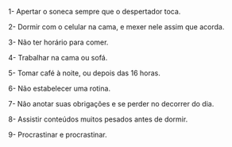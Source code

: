 1- Apertar o soneca sempre que o despertador toca.

2- Dormir com o celular na cama, e mexer nele assim que acorda.

3- Não ter horário para comer.

4- Trabalhar na cama ou sofá.

5- Tomar café à noite, ou depois das 16 horas.

6- Não estabelecer uma rotina.

7- Não anotar suas obrigações e se perder no decorrer do dia.

8- Assistir conteúdos muitos pesados antes de dormir.

9- Procrastinar e procrastinar.